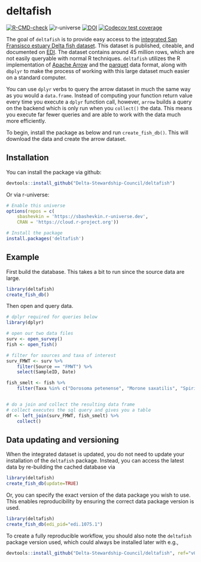 
# deltafish

<!-- badges: start -->
  [![R-CMD-check](https://github.com/Delta-Stewardship-Council/deltafish/workflows/R-CMD-check/badge.svg)](https://github.com/Delta-Stewardship-Council/deltafish/actions)
  ![r-universe](https://r-lib.r-universe.dev/badges/deltafish)
  [![DOI](https://zenodo.org/badge/DOI/10.5281/zenodo.6484440.svg)](https://doi.org/10.5281/zenodo.6484440)
[![Codecov test coverage](https://codecov.io/gh/Delta-Stewardship-Council/deltafish/branch/main/graph/badge.svg)](https://app.codecov.io/gh/Delta-Stewardship-Council/deltafish?branch=main)
<!-- badges: end -->

The goal of `deltafish` is to provide easy access to the [integrated San Fransisco estuary Delta fish dataset](https://portal.edirepository.org/nis/mapbrowse?scope=edi&identifier=1075&revision=1). This dataset is published, citeable, and documented on [EDI](https://portal.edirepository.org/nis/mapbrowse?scope=edi&identifier=1075&revision=1). The dataset contains around 45 million rows, which are not easily queryable with normal R techniques. `deltafish` utilizes the R implementation of [Apache Arrow](https://arrow.apache.org/docs/r/) and the [parquet](https://parquet.apache.org/documentation/latest/) data format, along with `dbplyr` to make the process of working with this large dataset much easier on a standard computer. 

You can use `dplyr` verbs to query the arrow dataset in much the same way as you would a `data.frame`. Instead of computing your function return value every time you execute a `dplyr` function call, however, `arrow` builds a query on the backend which is only run when you `collect()` the data. This means you execute far fewer queries and are able to work with the data much more efficiently.

To begin, install the package as below and run `create_fish_db()`. This will download the data and create the arrow dataset.

## Installation

You can install the package via github:
``` r
devtools::install_github("Delta-Stewardship-Council/deltafish")
```

Or via r-universe:

``` r
# Enable this universe
options(repos = c(
    sbashevkin = 'https://sbashevkin.r-universe.dev',
    CRAN = 'https://cloud.r-project.org'))

# Install the package
install.packages('deltafish')
```

## Example

First build the database. This takes a bit to run since the source data are large.

``` r
library(deltafish)
create_fish_db()
```

Then open and query data.

```r
# dplyr required for queries below
library(dplyr)

# open our two data files
surv <- open_survey()
fish <- open_fish()

# filter for sources and taxa of interest
surv_FMWT <- surv %>% 
    filter(Source == "FMWT") %>% 
    select(SampleID, Date)

fish_smelt <- fish %>% 
    filter(Taxa %in% c("Dorosoma petenense", "Morone saxatilis", "Spirinchus thaleichthys"))


# do a join and collect the resulting data frame
# collect executes the sql query and gives you a table
df <- left_join(surv_FMWT, fish_smelt) %>% 
    collect() 

```

## Data updating and versioning

When the integrated dataset is updated, you do not need to update your installation of the `deltafish` package. Instead, you can access the latest data by re-building the cached database via 

``` r
library(deltafish)
create_fish_db(update=TRUE)
```

Or, you can specify the exact version of the data package you wish to use. This enables reproducibility by ensuring the correct data package version is used. 

``` r
library(deltafish)
create_fish_db(edi_pid="edi.1075.1")
```

To create a fully reproducible workflow, you should also note the `deltafish` package version used, which could always be installed later with e.g.,

``` r
devtools::install_github("Delta-Stewardship-Council/deltafish", ref="v0.2.0")
```